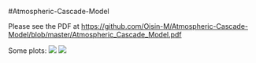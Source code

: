 #Atmospheric-Cascade-Model

Please see the PDF at https://github.com/Oisin-M/Atmospheric-Cascade-Model/blob/master/Atmospheric_Cascade_Model.pdf

Some plots:
<img src='https://i.imgur.com/iA5WPtj.png'>
<img src='https://i.imgur.com/yaoKpoB.png'>
